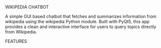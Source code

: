 WIKIPEDIA CHATBOT 

A simple GUI based chatbot that fetches and summarizes information from wikipedia using the wikipedia Python module. Built with PyQt5, this app provides a clean and interactive interface for users to query topics directly from Wikipedia.

FEATURES


